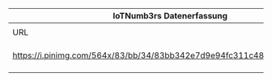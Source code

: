 |IoTNumb3rs Datenerfassung|||||||||||
| ---- | ---- | ---- | ---- | ---- | ---- | ---- | ---- | ---- | ---- | ---- |
||||||||||||
|URL|home_url|filename|device_class|device_count|market_class|market_volume|prognosis_year|publication_year|authorship_class|Dropbox folder|
|https://i.pinimg.com/564x/83/bb/34/83bb342e7d9e94fc311c4825ac9c68de.jpg|https://www.dailyinfographic.com/internet-of-things-insights-through-the-tech-lens-that-matters-infographic|file4_83bb342e7d9e94fc311c4825ac9c68de.jpg||||||||JinlinHolic/20181230-1500|
